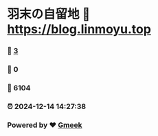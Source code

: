 # 羽末の自留地 :link: https://blog.linmoyu.top 
### :page_facing_up: [3](https://blog.linmoyu.top/tag.html) 
### :speech_balloon: 0 
### :hibiscus: 6104 
### :alarm_clock: 2024-12-14 14:27:38 
### Powered by :heart: [Gmeek](https://github.com/Meekdai/Gmeek)
